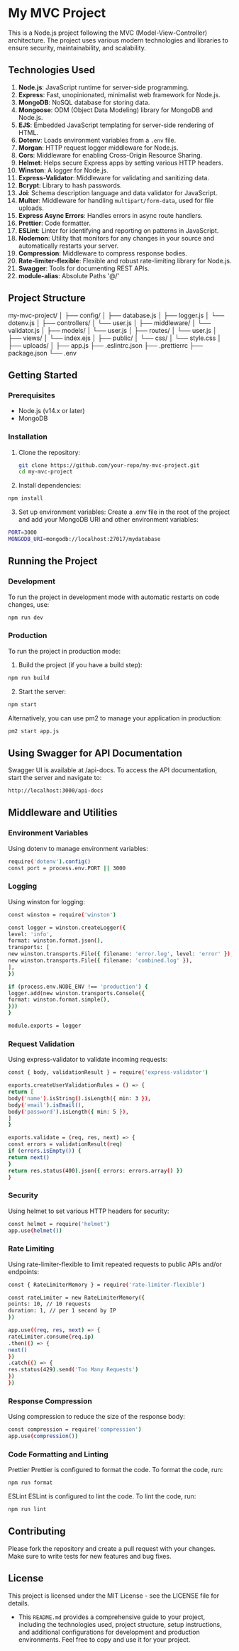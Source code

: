 # My MVC Project

This is a Node.js project following the MVC (Model-View-Controller) architecture. The project uses various modern technologies and libraries to ensure security, maintainability, and scalability.

## Technologies Used

1. **Node.js**: JavaScript runtime for server-side programming.
2. **Express**: Fast, unopinionated, minimalist web framework for Node.js.
3. **MongoDB**: NoSQL database for storing data.
4. **Mongoose**: ODM (Object Data Modeling) library for MongoDB and Node.js.
5. **EJS**: Embedded JavaScript templating for server-side rendering of HTML.
6. **Dotenv**: Loads environment variables from a `.env` file.
7. **Morgan**: HTTP request logger middleware for Node.js.
8. **Cors**: Middleware for enabling Cross-Origin Resource Sharing.
9. **Helmet**: Helps secure Express apps by setting various HTTP headers.
10. **Winston**: A logger for Node.js.
11. **Express-Validator**: Middleware for validating and sanitizing data.
12. **Bcrypt**: Library to hash passwords.
13. **Joi**: Schema description language and data validator for JavaScript.
14. **Multer**: Middleware for handling `multipart/form-data`, used for file uploads.
15. **Express Async Errors**: Handles errors in async route handlers.
16. **Prettier**: Code formatter.
17. **ESLint**: Linter for identifying and reporting on patterns in JavaScript.
18. **Nodemon**: Utility that monitors for any changes in your source and automatically restarts your server.
19. **Compression**: Middleware to compress response bodies.
20. **Rate-limiter-flexible**: Flexible and robust rate-limiting library for Node.js.
21. **Swagger**: Tools for documenting REST APIs.
22. **module-alias**: Absolute Paths '@/'

## Project Structure

my-mvc-project/
│
├── config/
│ ├── database.js
│ ├── logger.js
│ └── dotenv.js
│
├── controllers/
│ └── user.js
│
├── middleware/
│ └── validator.js
│
├── models/
│ └── user.js
│
├── routes/
│ └── user.js
│
├── views/
│ └── index.ejs
│
├── public/
│ └── css/
│ └── style.css
│
├── uploads/
│
├── app.js
├── .eslintrc.json
├── .prettierrc
├── package.json
└── .env

## Getting Started

### Prerequisites

-   Node.js (v14.x or later)
-   MongoDB

### Installation

1. Clone the repository:

    ```sh
    git clone https://github.com/your-repo/my-mvc-project.git
    cd my-mvc-project

    ```

2. Install dependencies:

```bash
npm install

```

3. Set up environment variables:
   Create a .env file in the root of the project and add your MongoDB URI and other environment variables:

```bash
PORT=3000
MONGODB_URI=mongodb://localhost:27017/mydatabase

```

## Running the Project

### Development

To run the project in development mode with automatic restarts on code changes, use:

```bash
npm run dev

```

### Production

To run the project in production mode:

1. Build the project (if you have a build step):

```bash
npm run build

```

2. Start the server:

```bash
npm start

```

Alternatively, you can use pm2 to manage your application in production:

```bash
pm2 start app.js

```

## Using Swagger for API Documentation

Swagger UI is available at /api-docs. To access the API documentation, start the server and navigate to:

```bash
http://localhost:3000/api-docs

```

## Middleware and Utilities

### Environment Variables

Using dotenv to manage environment variables:

```bash
require('dotenv').config()
const port = process.env.PORT || 3000

```

### Logging

Using winston for logging:

```bash
const winston = require('winston')

const logger = winston.createLogger({
level: 'info',
format: winston.format.json(),
transports: [
new winston.transports.File({ filename: 'error.log', level: 'error' }),
new winston.transports.File({ filename: 'combined.log' }),
],
})

if (process.env.NODE_ENV !== 'production') {
logger.add(new winston.transports.Console({
format: winston.format.simple(),
}))
}

module.exports = logger

```

### Request Validation

Using express-validator to validate incoming requests:

```bash
const { body, validationResult } = require('express-validator')

exports.createUserValidationRules = () => {
return [
body('name').isString().isLength({ min: 3 }),
body('email').isEmail(),
body('password').isLength({ min: 5 }),
]
}

exports.validate = (req, res, next) => {
const errors = validationResult(req)
if (errors.isEmpty()) {
return next()
}
return res.status(400).json({ errors: errors.array() })
}

```

### Security

Using helmet to set various HTTP headers for security:

```bash
const helmet = require('helmet')
app.use(helmet())

```

### Rate Limiting

Using rate-limiter-flexible to limit repeated requests to public APIs and/or endpoints:

```bash
const { RateLimiterMemory } = require('rate-limiter-flexible')

const rateLimiter = new RateLimiterMemory({
points: 10, // 10 requests
duration: 1, // per 1 second by IP
})

app.use((req, res, next) => {
rateLimiter.consume(req.ip)
.then(() => {
next()
})
.catch(() => {
res.status(429).send('Too Many Requests')
})
})

```

### Response Compression

Using compression to reduce the size of the response body:

```bash
const compression = require('compression')
app.use(compression())

```

### Code Formatting and Linting

Prettier
Prettier is configured to format the code. To format the code, run:

```bash
npm run format

```

ESLint
ESLint is configured to lint the code. To lint the code, run:

```bash
npm run lint

```

## Contributing

Please fork the repository and create a pull request with your changes. Make sure to write tests for new features and bug fixes.

## License

This project is licensed under the MIT License - see the LICENSE file for details.

-   This `README.md` provides a comprehensive guide to your project, including the technologies used, project structure, setup instructions, and additional configurations for development and production environments. Feel free to copy and use it for your project.
